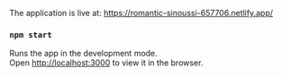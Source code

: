 The application is live at: https://romantic-sinoussi-657706.netlify.app/

### `npm start`

Runs the app in the development mode.\
Open [http://localhost:3000](http://localhost:3000) to view it in the browser.